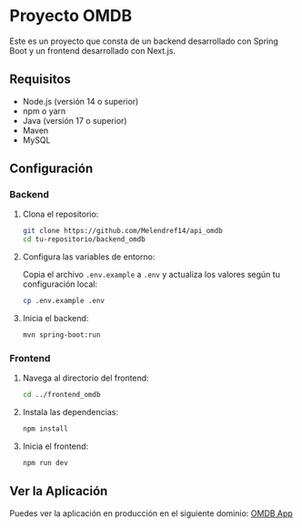 # Proyecto OMDB

Este es un proyecto que consta de un backend desarrollado con Spring Boot y un frontend desarrollado con Next.js.

## Requisitos

- Node.js (versión 14 o superior)
- npm o yarn
- Java (versión 17 o superior)
- Maven
- MySQL

## Configuración

### Backend

1. Clona el repositorio:

    ```bash
    git clone https://github.com/Melendref14/api_omdb
    cd tu-repositorio/backend_omdb
    ```

2. Configura las variables de entorno:

    Copia el archivo `.env.example` a `.env` y actualiza los valores según tu configuración local:

    ```bash
    cp .env.example .env
    ```

3. Inicia el backend:

    ```bash
    mvn spring-boot:run
    ```

### Frontend

1. Navega al directorio del frontend:

    ```bash
    cd ../frontend_omdb
    ```

2. Instala las dependencias:

    ```bash
    npm install
    ```

3. Inicia el frontend:

    ```bash
    npm run dev
    ```

## Ver la Aplicación

Puedes ver la aplicación en producción en el siguiente dominio: [OMDB App](https://api-omdb-nine.vercel.app/)